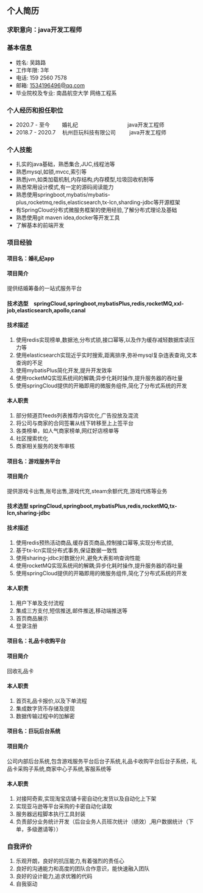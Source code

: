 ## 个人简历
### 求职意向：java开发工程师
### 基本信息
- 姓名: 吴路路
- 工作年限: 3年
- 电话: 159 2560 7578
- 邮箱: 1534196496@qq.com
- 毕业院校及专业: 南昌航空大学 网络工程系

### 个人经历和担任职位
- 2020.7 - 至今           　　婚礼纪               　　　　　　　　　java开发工程师
- 2018.7 - 2020.7        　杭州巨玩科技有限公司   　 　java开发工程师


### 个人技能
- 扎实的java基础，熟悉集合,JUC,线程池等
- 熟悉mysql,如锁,mvcc,索引等
- 熟悉jvm,如类加载机制,内存结构,内存模型,垃圾回收机制等  
- 熟悉常用设计模式,有一定的源码阅读能力
- 熟悉使用springboot,mybatis/mybatis-plus,rocketmq,redis,elasticsearch,tx-lcn,sharding-jdbc等开源框架
- 有SpringCloud分布式微服务框架的使用经验,了解分布式理论及基础
- 熟悉使用git maven idea,docker等开发工具
- 了解基本的前端开发

### 项目经验

#### 项目名：婚礼纪app
#### 项目简介
   提供结婚筹备的一站式服务平台
#### 技术选型　springCloud,springboot,mybatisPlus,redis,rocketMQ,xxl-job,elasticsearch,apollo,canal
#### 技术描述
1. 使用redis实现榜单,数据池,分布式锁,接口幂等,以及作为缓存减轻数据库读压力等
2. 使用elasticsearch实现近乎实时搜索,距离排序,弥补mysql复杂连表查询,文本查询的不足
3. 使用mybatisPlus简化开发,提升开发效率
4. 使用rocketMQ实现系统间的解耦;异步化耗时操作,提升服务器的吞吐量
5. 使用springCloud提供的开箱即用的微服务组件,简化了分布式系统的开发
####  本人职责
1. 部分频道页feeds列表推荐内容优化,广告投放及混流
2. 将公司与商家的合同签署从线下转移至上上签平台
3. 各类榜单，如人气商家榜单,网红好店榜单等
4. 社区搜索优化
5. 商家相关服务的发布审核

#### 项目名：游戏服务平台
#### 项目简介
  提供游戏卡出售,账号出售,游戏代充,steam余额代充,游戏代练等业务
#### 技术选型 springCloud,springboot,mybatisPlus,redis,rocketMQ,tx-lcn,sharing-jdbc
#### 技术描述
1. 使用redis预热活动商品,缓存首页商品,控制接口幂等,实现分布式锁,
2. 基于tx-lcn实现分布式事务,保证数据一致性
3. 使用sharing-jdbc对数据分片,避免大表影响查询性能
4. 使用rocketMQ实现系统间的解耦;异步化耗时操作,提升服务器的吞吐量
5. 使用springCloud提供的开箱即用的微服务组件,简化了分布式系统的开发
####  本人职责
1. 用户下单及支付流程
2. 集成三方支付,短信推送,邮件推送,移动端推送等
3. 首页商品展示
4. 登录注册

#### 项目名：礼品卡收购平台
#### 项目简介
   回收礼品卡
#### 本人职责
1. 首页礼品卡报价,以及下单流程
2. 集成数字货币存储及提现
3. 数据传输过程中的加解密

#### 项目名：巨玩后台系统
#### 项目简介
   公司内部后台系统,包含游戏服务平台后台子系统,礼品卡收购平台后台子系统，礼品卡采购子系统,商家中心子系统,客服系统等
#### 本人职责

1. 对接阿奇索,实现淘宝店铺卡密自动化发货以及自动化上下架
2. 实现亚马逊等平台采购的卡密自动化读取
3. 服务器远程脚本执行工具封装
4. 负责部分业务统计开发（后台业务人员班次统计（绩效）,用户数据统计（下单，多级邀请等））

### 自我评价
1. 乐观开朗，良好的抗压能力,有着强烈的责任心
2. 良好的沟通能力和高度的团队合作意识，能快速融入团队
3. 良好的设计能力,追求优雅的代码
4. 自我驱动